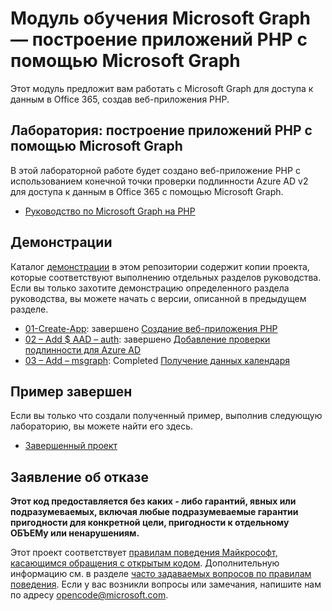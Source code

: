 # <a name="microsoft-graph-training-module---build-php-apps-with-microsoft-graph"></a>Модуль обучения Microsoft Graph — построение приложений PHP с помощью Microsoft Graph

Этот модуль предложит вам работать с Microsoft Graph для доступа к данным в Office 365, создав веб-приложения PHP.

## <a name="lab---build-php-apps-with-microsoft-graph"></a>Лаборатория: построение приложений PHP с помощью Microsoft Graph

В этой лабораторной работе будет создано веб-приложение PHP с использованием конечной точки проверки подлинности Azure AD v2 для доступа к данным в Office 365 с помощью Microsoft Graph.

- [Руководство по Microsoft Graph на PHP](https://docs.microsoft.com/graph/training/php-tutorial)

## <a name="demos"></a>Демонстрации

Каталог [демонстрации](./Demos) в этом репозитории содержит копии проекта, которые соответствуют выполнению отдельных разделов руководства. Если вы только захотите демонстрацию определенного раздела руководства, вы можете начать с версии, описанной в предыдущем разделе.

- [01-Create-App](Demos/01-create-app): завершено [Создание веб-приложения PHP](https://docs.microsoft.com/graph/training/php-tutorial?tutorial-step=1)
- [02 – Add $ AAD – auth](Demos/02-add-aad-auth): завершено [Добавление проверки подлинности для Azure AD](https://docs.microsoft.com/graph/training/php-tutorial?tutorial-step=3)
- [03 – Add – msgraph](Demos/03-add-msgraph): Completed [Получение данных календаря](https://docs.microsoft.com/graph/training/php-tutorial?tutorial-step=4)

## <a name="completed-sample"></a>Пример завершен

Если вы только что создали полученный пример, выполнив следующую лабораторию, вы можете найти его здесь.

- [Завершенный проект](Demos/03-add-msgraph)

## <a name="disclaimer"></a>Заявление об отказе

**Этот код предоставляется без каких *-* либо гарантий, явных или подразумеваемых, включая любые подразумеваемые гарантии пригодности для конкретной цели, пригодности к отдельному ОБЪЕМу или ненарушениям.**

Этот проект соответствует [правилам поведения Майкрософт, касающимся обращения с открытым кодом](https://opensource.microsoft.com/codeofconduct/). Дополнительную информацию см. в разделе [часто задаваемых вопросов по правилам поведения](https://opensource.microsoft.com/codeofconduct/faq/). Если у вас возникли вопросы или замечания, напишите нам по адресу [opencode@microsoft.com](mailto:opencode@microsoft.com).
